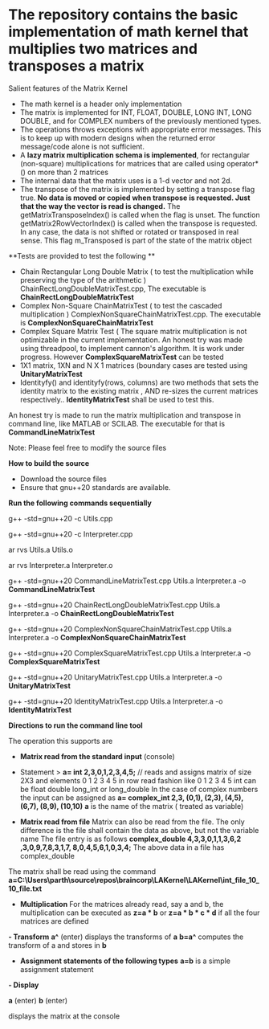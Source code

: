 # The repository contains the basic implementation of math kernel that multiplies two matrices and transposes a matrix

Salient features of the Matrix Kernel


- The math kernel is a header only implementation
- The matrix is implemented for INT, FLOAT, DOUBLE, LONG INT, LONG DOUBLE, and for COMPLEX numbers of the previously mentioned types.
- The operations throws exceptions with appropriate error messages. This is to keep up with modern designs when the returned error message/code alone is not sufficient.
- A **lazy matrix multiplication schema is implemented**, for rectangular (non-square) multiplications for matrices that are called using operator*() on more than 2 matrices
- The internal data that the matrix uses is a 1-d vector and not 2d.
- The transpose of the matrix is implemented by setting a transpose flag true. **No data is moved or copied when transpose is requested. Just that the way the vector<numbers> is read is changed.** The getMatrixTransposeIndex() is called when the flag is unset. The function getMatrix2RowVectorIndex() is called when the transpose is requested. In any case, the data is not shifted or rotated or transposed in real sense. This flag m_Transposed is part of the state of the matrix object

**Tests are provided to test the following
**
- Chain Rectangular Long Double Matrix ( to test the multiplication while preserving the type of the arithmetic ) ChainRectLongDoubleMatrixTest.cpp, The executable is **ChainRectLongDoubleMatrixTest**
- Complex Non-Square ChainMatrixTest ( to test the cascaded multiplication ) ComplexNonSquareChainMatrixTest.cpp. The executable is **ComplexNonSquareChainMatrixTest**
- Complex Square Matrix Test ( The square matrix multiplication is not optimizable in the current implementation. An honest try was made using threadpool, to implement cannon's algorithm. It is work under progress. However **ComplexSquareMatrixTest** can be tested
- 1X1 matrix, 1XN and N X 1 matrices (boundary cases are tested using **UnitaryMatrixTest**
- Identityfy() and identityfy(rows, columns) are two methods that sets the identity matrix to the existing matrix , AND re-sizes the current matrices respectively.. **IdentityMatrixTest** shall be used to test this.

An honest try is made to run the matrix multiplication and transpose in command line, like MATLAB or SCILAB. The executable for that is **CommandLineMatrixTest**

Note: Please feel free to modify the source files

**How to build the source**

- Download the source files
- Ensure that gnu++20 standards are available.
   

**Run the following commands sequentially**
   
   g++ -std=gnu++20 -c Utils.cpp
   
   g++ -std=gnu++20 -c Interpreter.cpp
   
   ar rvs Utils.a Utils.o
   
   ar rvs Interpreter.a Interpreter.o
   
   g++ -std=gnu++20 CommandLineMatrixTest.cpp  Utils.a Interpreter.a -o **CommandLineMatrixTest**
   
   g++ -std=gnu++20 ChainRectLongDoubleMatrixTest.cpp Utils.a Interpreter.a -o **ChainRectLongDoubleMatrixTest**
   
   g++ -std=gnu++20 ComplexNonSquareChainMatrixTest.cpp  Utils.a Interpreter.a -o **ComplexNonSquareChainMatrixTest**
   
   g++ -std=gnu++20 ComplexSquareMatrixTest.cpp  Utils.a Interpreter.a -o **ComplexSquareMatrixTest**
   
   g++ -std=gnu++20 UnitaryMatrixTest.cpp  Utils.a Interpreter.a -o **UnitaryMatrixTest**
   
   g++ -std=gnu++20 IdentityMatrixTest.cpp  Utils.a Interpreter.a -o **IdentityMatrixTest**
   
   
   
**Directions to run the command line tool**

The operation this supports are 
- **Matrix read from the standard input** (console)
- Statement > **a= int 2,3,0,1,2,3,4,5;** // reads and assigns matrix of size 2X3 and elements 0 1 2 3 4 5 in row read fashion like 
  0 1 2
  3 4 5
  int can be float double long_int or long_double
  In the case of complex numbers the input can be assigned as 
  **a= complex_int 2,3, (0,1), (2,3), (4,5), (6,7), (8,9), (10,10)**
  **a** is the name of the matrix ( treated as variable)
  
  
- **Matrix read from file**
Matrix can also be read from the file. The only difference is the file shall contain the data as above, but not the variable name
The file entry is as follows 
**complex_double 4,3,3,0,1,1,3,6,2
,3,0,9,7,8,3,1,7,
8,0,4,5,6,1,0,3,4;**
The above data in a file has complex_double

The matrix shall be read using the command **a=C:\Users\parth\source\repos\braincorp\LAKernel\LAKernel\int_file_10_10_file.txt**

- **Multiplication**
For the matrices already read, say a and b,
the multiplication can be executed as **z=a * b**
or **z=a * b  * c * d** if all the four matrices are defined


**- Transform**
**a^** (enter) displays the transforms of **a**
**b=a^** computes the transform of a and stores in **b**


- **Assignment statements of the following types**
**a=b** is a simple assignment statement


**- Display**
   
**a** (enter)
**b** (enter)

   displays the matrix at the console

